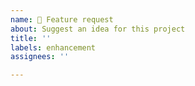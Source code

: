 ```yaml
---
name: 🚀 Feature request
about: Suggest an idea for this project
title: ''
labels: enhancement
assignees: ''

---
```



